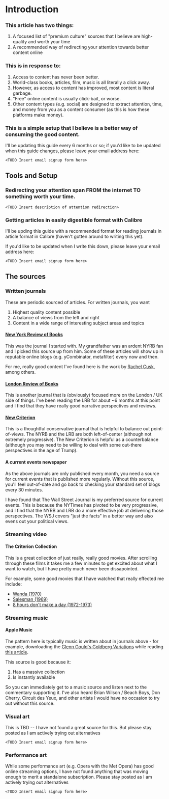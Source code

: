 # Introduction
### This article has two things:

1. A focused list of "premium culture" sources that I believe are high-quality and worth your time
2. A recommended way of redirecting your attention towards better content online

### This is in response to: 

1. Access to content has never been better.
2. World-class books, articles, film, music is all literally a click away.
3. However, as access to content has improved, most content is literal garbage.
4. "Free" online content is usually click-bait, or worse.
5. Other content types (e.g. social) are designed to extract attention, time, and money from you as a content consumer (as this is how these platforms make money).

### This is a simple setup that I believe is a better way of consuming the good content.

I'll be updating this guide every 6 months or so; if you'd like to be updated when this guide changes, please leave your email address here:

	<TODO Insert email signup form here>

## Tools and Setup
### Redirecting your attention span FROM the internet TO something worth your time.

	<TODO Insert description of attention redirection>

### Getting articles in easily digestible format with Calibre

I'll be upding this guide with a recommended format for reading journals in article format in Calibre (haven't gotten around to writing this yet).
	
If you'd like to be updated when I write this down, please leave your email address here:

	<TODO Insert email signup form here>

## The sources

### Written journals

These are periodic sourced of articles. For written journals, you want

1. Hiqhest quality content possible
2. A balance of views from the left and right
3. Content in a wide range of interesting subject areas and topics

#### [New York Review of Books](https://www.nybooks.com/)
This was the journal I started with. My grandfather was an ardent NYRB fan and I picked this source up from him. Some of these articles will show up in reputable online blogs (e.g. yCombinator, metafilter) every now and then.

For me, really good content I've found here is the work by [Rachel Cusk](https://en.wikipedia.org/wiki/Rachel_Cusk), among others.

#### [London Review of Books](https://www.lrb.co.uk/)
This is another journal that is (obviously) focused more on the London / UK side of things. I've been reading the LRB for about ~6 months at this point and I find that they have really good narrative perspectives and reviews.

#### [New Criterion](https://newcriterion.com/)
This is a thoughtful conservative journal that is helpful to balance out point-of-views. The NYRB and the LRB are both left-of-center (although not extremely progressive). The New Criterion is helpful as a counterbalance (although you may need to be willing to deal with some out-there perspectives in the age of Trump).

#### A current events newspaper
As the above journals are only published every month, you need a source for current events that is published more regularly. Without this source, you'll feel out-of-date and go back to checking your standard set of blogs every 30 minutes.

I have found that The Wall Street Journal is my preferred source for current events. This is because the NYTimes has pivoted to be very progressive, and I find that the NYRB and LRB do a more effective job at delivering those perspectives. The WSJ covers "just the facts" in a better way and also evens out your political views. 

### Streaming video

#### The Criterion Collection
This is a great collection of just really, really good movies. After scrolling through these films it takes me a few minutes to get excited about what I want to watch, but I have pretty much never been dissapointed.

For example, some good movies that I have watched that really effected me include:
- [Wanda (1970)](https://en.wikipedia.org/wiki/Wanda_(film))
- [Salesman (1969)](https://en.wikipedia.org/wiki/Salesman_(1969_film))
- [8 hours don't make a day (1972-1973)](https://en.wikipedia.org/wiki/Eight_Hours_Don%27t_Make_a_Day)

### Streaming music

#### Apple Music

The pattern here is typically music is written about in journals above - for example, downloading the [Glenn Gould's Goldberg Variations](https://music.apple.com/us/album/bach-goldberg-variations-bwv-988-the-1955-1981-recordings/594521223) while reading [this article](https://www.lrb.co.uk/the-paper/v14/n06/nicholas-spice/how-to-play-the-piano).

This source is good because it:

1. Has a massive collection
2. Is instantly available

So you can immediately get to a music source and listen next to the commentary supporting it. I've also heard Brian Wilson / Beach Boys, Don Cherry, Circuit des Yeux, and other artists I would have no occasion to try out without this source.

### Visual art
This is TBD -- I have not found a great source for this. But please stay posted as I am actively trying out alternatives

	<TODO Insert email signup form here>

### Performance art
While some performance art (e.g. Opera with the Met Opera) has good online streaming options, I have not found anything that was moving enough to merit a standalone subscription. Please stay posted as I am actively trying out alternatives

	<TODO Insert email signup form here>
